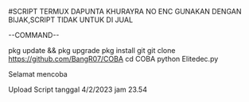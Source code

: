 #SCRIPT TERMUX DAPUNTA KHURAYRA NO ENC 
GUNAKAN DENGAN BIJAK,SCRIPT TIDAK UNTUK DI JUAL

--COMMAND--

pkg update && pkg upgrade
pkg install git
git clone https://github.com/BangR07/COBA
cd COBA
python Elitedec.py

Selamat mencoba

Upload Script tanggal 4/2/2023 jam 23.54
